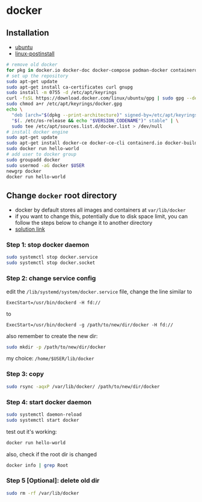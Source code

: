 # docker

## Installation

- [ubuntu](https://docs.docker.com/engine/install/ubuntu/)
- [linux-postinstall](https://docs.docker.com/engine/install/linux-postinstall/)

```bash
# remove old docker
for pkg in docker.io docker-doc docker-compose podman-docker containerd runc; do sudo apt-get remove $pkg; done
# set up the repository
sudo apt-get update
sudo apt-get install ca-certificates curl gnupg
sudo install -m 0755 -d /etc/apt/keyrings
curl -fsSL https://download.docker.com/linux/ubuntu/gpg | sudo gpg --dearmor -o /etc/apt/keyrings/docker.gpg
sudo chmod a+r /etc/apt/keyrings/docker.gpg
echo \
  "deb [arch="$(dpkg --print-architecture)" signed-by=/etc/apt/keyrings/docker.gpg] https://download.docker.com/linux/ubuntu \
  "$(. /etc/os-release && echo "$VERSION_CODENAME")" stable" | \
  sudo tee /etc/apt/sources.list.d/docker.list > /dev/null
# install docker engine
sudo apt-get update
sudo apt-get install docker-ce docker-ce-cli containerd.io docker-buildx-plugin docker-compose-plugin
sudo docker run hello-world
# add user to docker group
sudo groupadd docker
sudo usermod -aG docker $USER
newgrp docker
docker run hello-world
```

## Change `docker` root directory

- docker by default stores all images and containers at `var/lib/docker`
- if you want to change this, potentially due to disk space limit, you can follow the steps below to change it to another directory
- [solution link](https://linuxconfig.org/how-to-move-docker-s-default-var-lib-docker-to-another-directory-on-ubuntu-debian-linux#:~:text=By%20default%2C%20Docker%20stores%20most,docker%20directory%20on%20Linux%20systems.)

### Step 1: stop docker daemon

```bash
sudo systemctl stop docker.service
sudo systemctl stop docker.socket
```

### Step 2: change service config

edit the `/lib/systemd/system/docker.service` file, change the line similar to

```
ExecStart=/usr/bin/dockerd -H fd://
```

to

```
ExecStart=/usr/bin/dockerd -g /path/to/new/dir/docker -H fd://
```

also remember to create the new dir:

```bash
sudo mkdir -p /path/to/new/dir/docker
```

my choice: `/home/$USER/lib/docker`

### Step 3: copy

```bash
sudo rsync -aqxP /var/lib/docker/ /path/to/new/dir/docker
```

### Step 4: start docker daemon

```bash
sudo systemctl daemon-reload
sudo systemctl start docker
```

test out it's working:

```bash
docker run hello-world
```

also, check if the root dir is changed

```bash
docker info | grep Root
```

### Step 5 [Optional]: delete old dir

```bash
sudo rm -rf /var/lib/docker
```
